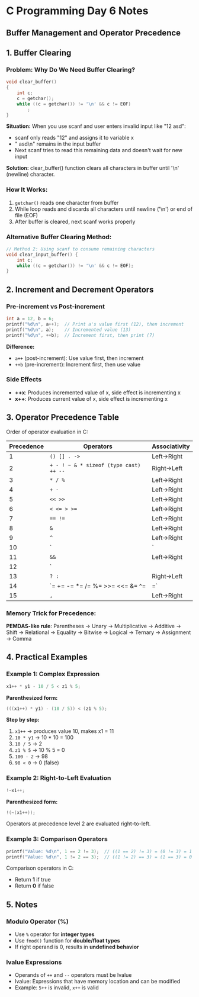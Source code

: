# C Programming Day 6 Notes

## Buffer Management and Operator Precedence

## 1. Buffer Clearing

### Problem: Why Do We Need Buffer Clearing?

```c
void clear_buffer()
{
    int c;
    c = getchar();
    while ((c = getchar()) != '\n' && c != EOF)
        ;
}
```

**Situation:** When you use scanf and user enters invalid input like "12 asd":
- scanf only reads "12" and assigns it to variable x
- " asd\n" remains in the input buffer
- Next scanf tries to read this remaining data and doesn't wait for new input

**Solution:** clear_buffer() function clears all characters in buffer until '\n' (newline) character.

### How It Works:
1. `getchar()` reads one character from buffer
2. While loop reads and discards all characters until newline ('\n') or end of file (EOF)
3. After buffer is cleared, next scanf works properly

### Alternative Buffer Clearing Method:
```c
// Method 2: Using scanf to consume remaining characters
void clear_input_buffer() {
    int c;
    while ((c = getchar()) != '\n' && c != EOF);
}
```

## 2. Increment and Decrement Operators

### Pre-increment vs Post-increment

```c
int a = 12, b = 6;
printf("%d\n", a++);  // Print a's value first (12), then increment
printf("%d\n", a);    // Incremented value (13)
printf("%d\n", ++b);  // Increment first, then print (7)
```

**Difference:**
- `a++` (post-increment): Use value first, then increment
- `++b` (pre-increment): Increment first, then use value

### Side Effects
- **++x**: Produces incremented value of x, side effect is incrementing x
- **x++**: Produces current value of x, side effect is incrementing x

## 3. Operator Precedence Table

Order of operator evaluation in C:

| Precedence | Operators | Associativity |
|------------|-----------|---------------|
| 1 | `() [] . ->` | Left→Right |
| 2 | `+ - ! ~ & * sizeof (type cast) ++ --` | Right→Left |
| 3 | `* / %` | Left→Right |
| 4 | `+ -` | Left→Right |
| 5 | `<< >>` | Left→Right |
| 6 | `< <= > >=` | Left→Right |
| 7 | `== !=` | Left→Right |
| 8 | `&` | Left→Right |
| 9 | `^` | Left→Right |
| 10 | `|` | Left→Right |
| 11 | `&&` | Left→Right |
| 12 | `||` | Left→Right |
| 13 | `? :` | Right→Left |
| 14 | `= += -= *= /= %= >>= <<= &= ^= |=` | Right→Left |
| 15 | `,` | Left→Right |

### Memory Trick for Precedence:
**PEMDAS-like rule**: Parentheses → Unary → Multiplicative → Additive → Shift → Relational → Equality → Bitwise → Logical → Ternary → Assignment → Comma

## 4. Practical Examples

### Example 1: Complex Expression
```c
x1++ * y1 - 10 / 5 < z1 % 5;
```

**Parenthesized form:**
```c
(((x1++) * y1) - (10 / 5)) < (z1 % 5);
```

**Step by step:**
1. `x1++` → produces value 10, makes x1 = 11
2. `10 * y1` → 10 * 10 = 100
3. `10 / 5` → 2
4. `z1 % 5` → 10 % 5 = 0
5. `100 - 2` → 98
6. `98 < 0` → 0 (false)

### Example 2: Right-to-Left Evaluation
```c
!~x1++;
```

**Parenthesized form:**
```c
!(~(x1++));
```

Operators at precedence level 2 are evaluated right-to-left.

### Example 3: Comparison Operators
```c
printf("Value: %d\n", 1 == 2 != 3);  // ((1 == 2) != 3) = (0 != 3) = 1
printf("Value: %d\n", 1 != 2 == 3);  // ((1 != 2) == 3) = (1 == 3) = 0
```

Comparison operators in C:
- Return **1** if true
- Return **0** if false

## 5. Notes

### Modulo Operator (%)
- Use `%` operator for **integer types**
- Use `fmod()` function for **double/float types**
- If right operand is 0, results in **undefined behavior**

### lvalue Expressions
- Operands of `++` and `--` operators must be lvalue
- lvalue: Expressions that have memory location and can be modified
- Example: `5++` is invalid, `x++` is valid
